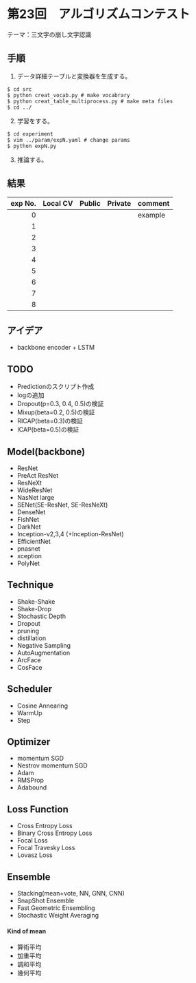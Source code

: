 # 第23回　アルゴリズムコンテスト
テーマ：三文字の崩し文字認識

## 手順
1. データ詳細テーブルと変換器を生成する。
```
$ cd src
$ python creat_vocab.py # make vocabrary
$ python creat_table_multiprocess.py # make meta files
$ cd ../
```
2. 学習をする。
```
$ cd experiment
$ vim ../param/expN.yaml # change params
$ python expN.py
```

3. 推論する。




## 結果
| exp No. | Local CV | Public | Private | comment |
| ------: | -------: | -----: | ------: | :------ |
| 0       |          |        |         | example |
| 1       |          |        |         |         |
| 2       |          |        |         |         |
| 3       |          |        |         |         |
| 4       |          |        |         |         |
| 5       |          |        |         |         |
| 6       |          |        |         |         |
| 7       |          |        |         |         |
| 8       |          |        |         |         |


## アイデア
- backbone encoder + LSTM


## TODO
- Predictionのスクリプト作成
- logの追加
- Dropout(p=0.3, 0.4, 0.5)の検証
- Mixup(beta=0.2, 0.5)の検証
- RICAP(beta=0.3)の検証
- ICAP(beta=0.5)の検証


## Model(backbone)
- ResNet
- PreAct ResNet
- ResNeXt
- WideResNet
- NasNet large
- SENet(SE-ResNet, SE-ResNeXt)
- DenseNet
- FishNet
- DarkNet
- Inception-v2,3,4 (+Inception-ResNet)
- EfficientNet
- pnasnet
- xception
- PolyNet


## Technique
- Shake-Shake
- Shake-Drop
- Stochastic Depth
- Dropout
- pruning
- distillation
- Negative Sampling
- AutoAugmentation
- ArcFace
- CosFace

## Scheduler
- Cosine Annearing
- WarmUp
- Step

## Optimizer
- momentum SGD
- Nestrov momentum SGD
- Adam
- RMSProp
- Adabound

## Loss Function
- Cross Entropy Loss
- Binary Cross Entropy Loss
- Focal Loss
- Focal Travesky Loss
- Lovasz Loss


## Ensemble
- Stacking(mean+vote, NN, GNN, CNN)
- SnapShot Ensemble
- Fast Geometric Ensembling
- Stochastic Weight Averaging


#### Kind of mean
- 算術平均
- 加重平均
- 調和平均
- 幾何平均


